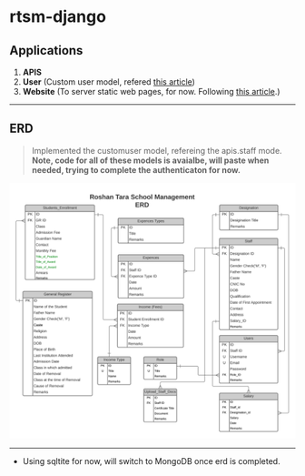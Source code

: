 # rtsm-django

## Applications

1.  **APIS**
2.  **User** (Custom user model, refered [this article](https://testdriven.io/blog/django-custom-user-model/#user-model))
3.  **Website** (To server static web pages, for now. Following [this article](https://www.digitalocean.com/community/tutorials/working-with-django-templates-static-files).)

---

## ERD

> Implemented the customuser model, refereing the apis.staff mode.
> **Note, code for all of these models is avaialbe, will paste when needed, trying to complete the authenticaton for now.**

![ERD](./ERD.png)

---

- Using sqltite for now, will switch to MongoDB once erd is completed.
